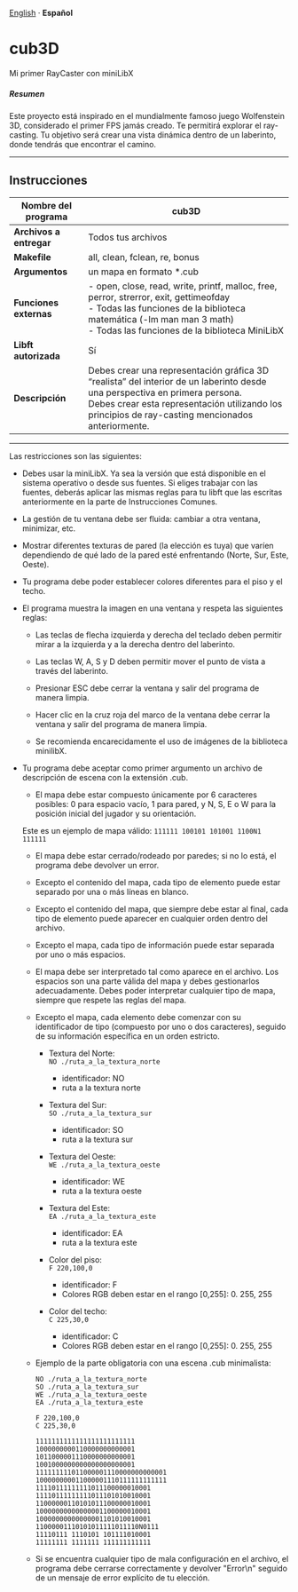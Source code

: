 <div>
    <p align="left">
        <a href="/languages/README.md">English<a> · <b>Español</b>
    </p>
</div>

# cub3D  
Mi primer RayCaster con miniLibX

##### Resumen

Este proyecto está inspirado en el mundialmente famoso juego Wolfenstein 3D, considerado el primer FPS jamás creado. Te permitirá explorar el ray-casting. Tu objetivo será crear una vista dinámica dentro de un laberinto, donde tendrás que encontrar el camino.  

---

## Instrucciones

| **Nombre del programa** | **cub3D** |
|-------------------------|-----------|
| **Archivos a entregar** | Todos tus archivos |
| **Makefile** | all, clean, fclean, re, bonus |
| **Argumentos** | un mapa en formato *.cub |
| **Funciones externas** | - open, close, read, write, printf, malloc, free, perror, strerror, exit, gettimeofday <br> - Todas las funciones de la biblioteca matemática (-lm man man 3 math) <br> - Todas las funciones de la biblioteca MiniLibX |
| **Libft autorizada** | Sí |
| **Descripción** | Debes crear una representación gráfica 3D “realista” del interior de un laberinto desde una perspectiva en primera persona. <br>Debes crear esta representación utilizando los principios de ray-casting mencionados anteriormente. |

---

Las restricciones son las siguientes:

- Debes usar la miniLibX. Ya sea la versión que está disponible en el sistema operativo o desde sus fuentes. Si eliges trabajar con las fuentes, deberás aplicar las mismas reglas para tu libft que las escritas anteriormente en la parte de Instrucciones Comunes.

- La gestión de tu ventana debe ser fluida: cambiar a otra ventana, minimizar, etc.

- Mostrar diferentes texturas de pared (la elección es tuya) que varíen dependiendo de qué lado de la pared esté enfrentando (Norte, Sur, Este, Oeste).

- Tu programa debe poder establecer colores diferentes para el piso y el techo.

- El programa muestra la imagen en una ventana y respeta las siguientes reglas:

    - Las teclas de flecha izquierda y derecha del teclado deben permitir mirar a la izquierda y a la derecha dentro del laberinto.

    - Las teclas W, A, S y D deben permitir mover el punto de vista a través del laberinto.

    - Presionar ESC debe cerrar la ventana y salir del programa de manera limpia.

    - Hacer clic en la cruz roja del marco de la ventana debe cerrar la ventana y salir del programa de manera limpia.

    - Se recomienda encarecidamente el uso de imágenes de la biblioteca minilibX.

- Tu programa debe aceptar como primer argumento un archivo de descripción de escena con la extensión .cub.

    - El mapa debe estar compuesto únicamente por 6 caracteres posibles: 0 para espacio vacío, 1 para pared, y N, S, E o W para la posición inicial del jugador y su orientación.

    Este es un ejemplo de mapa válido:
        ```
        111111
        100101
        101001
        1100N1
        111111
        ```

    - El mapa debe estar cerrado/rodeado por paredes; si no lo está, el programa debe devolver un error.

    - Excepto el contenido del mapa, cada tipo de elemento puede estar separado por una o más líneas en blanco.

    - Excepto el contenido del mapa, que siempre debe estar al final, cada tipo de elemento puede aparecer en cualquier orden dentro del archivo.

    - Excepto el mapa, cada tipo de información puede estar separada por uno o más espacios.

    - El mapa debe ser interpretado tal como aparece en el archivo. Los espacios son una parte válida del mapa y debes gestionarlos adecuadamente. Debes poder interpretar cualquier tipo de mapa, siempre que respete las reglas del mapa.

    - Excepto el mapa, cada elemento debe comenzar con su identificador de tipo (compuesto por uno o dos caracteres), seguido de su información específica en un orden estricto.

        - Textura del Norte:  
            `NO ./ruta_a_la_textura_norte`  
            - identificador: NO  
            - ruta a la textura norte

        - Textura del Sur:  
            `SO ./ruta_a_la_textura_sur`  
            - identificador: SO  
            - ruta a la textura sur

        - Textura del Oeste:  
            `WE ./ruta_a_la_textura_oeste`  
            - identificador: WE  
            - ruta a la textura oeste

        - Textura del Este:  
            `EA ./ruta_a_la_textura_este`  
            - identificador: EA  
            - ruta a la textura este

        - Color del piso:  
            `F 220,100,0`  
            - identificador: F  
            - Colores RGB deben estar en el rango [0,255]: 0. 255, 255

        - Color del techo:  
            `C 225,30,0`  
            - identificador: C  
            - Colores RGB deben estar en el rango [0,255]: 0. 255, 255

    - Ejemplo de la parte obligatoria con una escena .cub minimalista:

        ```
        NO ./ruta_a_la_textura_norte
        SO ./ruta_a_la_textura_sur
        WE ./ruta_a_la_textura_oeste
        EA ./ruta_a_la_textura_este

        F 220,100,0
        C 225,30,0

        1111111111111111111111111
        1000000000110000000000001
        1011000001110000000000001
        1001000000000000000000001
        111111111011000001110000000000001
        100000000011000001110111111111111
        11110111111111011100000010001
        11110111111111011101010010001
        11000000110101011100000010001
        10000000000000001100000010001
        10000000000000001101010010001
        11000001110101011111011110N0111
        11110111 1110101 101111010001
        11111111 1111111 111111111111
        ```

    - Si se encuentra cualquier tipo de mala configuración en el archivo, el programa debe cerrarse correctamente y devolver "Error\n" seguido de un mensaje de error explícito de tu elección.
